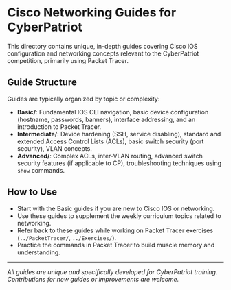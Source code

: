 # Cisco Networking Guides for CyberPatriot

This directory contains unique, in-depth guides covering Cisco IOS configuration and networking concepts relevant to the CyberPatriot competition, primarily using Packet Tracer.

## Guide Structure

Guides are typically organized by topic or complexity:

-   **Basic/**: Fundamental IOS CLI navigation, basic device configuration (hostname, passwords, banners), interface addressing, and an introduction to Packet Tracer.
-   **Intermediate/**: Device hardening (SSH, service disabling), standard and extended Access Control Lists (ACLs), basic switch security (port security), VLAN concepts.
-   **Advanced/**: Complex ACLs, inter-VLAN routing, advanced switch security features (if applicable to CP), troubleshooting techniques using `show` commands.

## How to Use

-   Start with the Basic guides if you are new to Cisco IOS or networking.
-   Use these guides to supplement the weekly curriculum topics related to networking.
-   Refer back to these guides while working on Packet Tracer exercises (`../PacketTracer/`, `../Exercises/`).
-   Practice the commands in Packet Tracer to build muscle memory and understanding.

---
*All guides are unique and specifically developed for CyberPatriot training. Contributions for new guides or improvements are welcome.*
